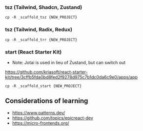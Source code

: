 
### tsz (Tailwind, Shadcn, Zustand)

```
cp -R _scaffold_tsz {NEW_PROJECT}
```

### tsz (Tailwind, Radix, Redux)

```
cp -R _scaffold_trr {NEW_PROJECT}
```

### start (React Starter Kit)

* Note: Jotai is used in lieu of Zustand, but can switch out

https://github.com/kriasoft/react-starter-kit/tree/3cffb5fda0bd8fed2f9278d975c7b1dc0da6c9e0/apps/app

```
cp -R _scaffold_start {NEW_PROJECT}
```

## Considerations of learning

- https://www.patterns.dev/
- https://github.com/topics/epicreact-dev
- https://micro-frontends.org/